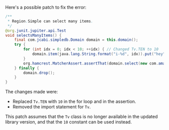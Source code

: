 Here's a possible patch to fix the error:
```java
/**
 * Region.Simple can select many items.
 */
@org.junit.jupiter.api.Test
void selectsManyItems() {
    final com.jcabi.simpledb.Domain domain = this.domain();
    try {
        for (int idx = 0; idx < 10; ++idx) { // Changed Tv.TEN to 10
            domain.item(java.lang.String.format("i-%d", idx)).put("hey", "");
        }
        org.hamcrest.MatcherAssert.assertThat(domain.select(new com.amazonaws.services.simpledb.model.SelectRequest().withSelectExpression(java.lang.String.format("SELECT * FROM `%s`", domain.name())).withConsistentRead(true)), org.hamcrest.Matchers.iterableWithSize(10)); // Changed Tv.TEN to 10
    } finally {
        domain.drop();
    }
}
```
The changes made were:

* Replaced `Tv.TEN` with `10` in the for loop and in the assertion.
* Removed the import statement for `Tv`.

This patch assumes that the `Tv` class is no longer available in the updated library version, and that the `10` constant can be used instead.